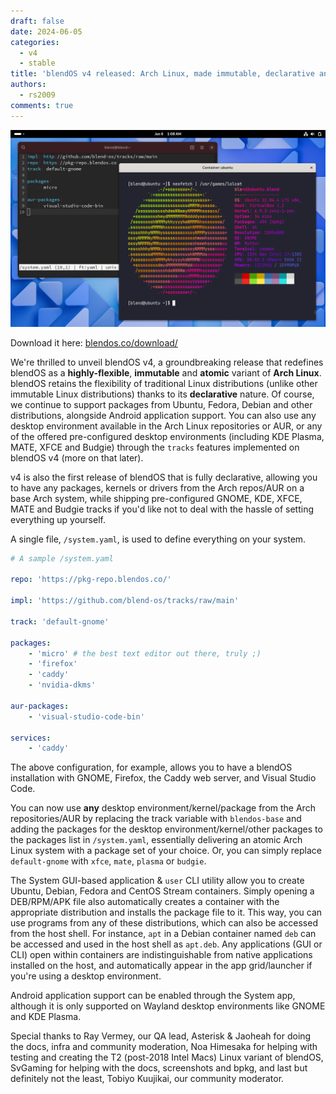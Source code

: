 ```yaml
---
draft: false
date: 2024-06-05
categories:
  - v4
  - stable
title: 'blendOS v4 released: Arch Linux, made immutable, declarative and atomic'
authors:
  - rs2009
comments: true
---
```


<style>
.built-with-footer {
  display: none;
}

</style>

![screenshot](../../assets/img/blendOS-v4-screenshot.png)

Download it here: [blendos.co/download/](../../download/README.md)

We're thrilled to unveil blendOS v4, a groundbreaking release that redefines blendOS as a **highly-flexible**, **immutable** and **atomic** variant of **Arch Linux**. blendOS retains the flexibility of traditional Linux distributions (unlike other immutable Linux distributions) thanks to its **declarative** nature. Of course, we continue to support packages from Ubuntu, Fedora, Debian and other distributions, alongside Android application support. You can also use any desktop environment available in the Arch Linux repositories or AUR, or any of the offered pre-configured desktop environments (including KDE Plasma, MATE, XFCE and Budgie) through the `tracks` features implemented on blendOS v4 (more on that later).

<!-- more -->

v4 is also the first release of blendOS that is fully declarative, allowing you to have any packages, kernels or drivers from the Arch repos/AUR on a base Arch system, while shipping pre-configured GNOME, KDE, XFCE, MATE and Budgie tracks if you'd like not to deal with the hassle of setting everything up yourself.

A single file, `/system.yaml`, is used to define everything on your system.

```yaml
# A sample /system.yaml

repo: 'https://pkg-repo.blendos.co/'

impl: 'https://github.com/blend-os/tracks/raw/main'

track: 'default-gnome'

packages:
    - 'micro' # the best text editor out there, truly ;)
    - 'firefox'
    - 'caddy'
    - 'nvidia-dkms'

aur-packages:
    - 'visual-studio-code-bin'

services:
    - 'caddy'
```

The above configuration, for example, allows you to have a blendOS installation with GNOME, Firefox, the Caddy web server, and Visual Studio Code.

You can now use **any** desktop environment/kernel/package from the Arch repositories/AUR by replacing the track variable with `blendos-base` and adding the packages for the desktop environment/kernel/other packages to the packages list in `/system.yaml`, essentially delivering an atomic Arch Linux system with a package set of your choice. Or, you can simply replace `default-gnome` with `xfce`, `mate`, `plasma` or `budgie`.

The System GUI-based application & `user` CLI utility allow you to create Ubuntu, Debian, Fedora and CentOS Stream containers. Simply opening a DEB/RPM/APK file also automatically creates a container with the appropriate distribution and installs the package file to it. This way, you can use programs from any of these distributions, which can also be accessed from the host shell. For instance, `apt` in a Debian container named `deb` can be accessed and used in the host shell as `apt.deb`. Any applications (GUI or CLI) open within containers are indistinguishable from native applications installed on the host, and automatically appear in the app grid/launcher if you're using a desktop environment.

Android application support can be enabled through the System app, although it is only supported on Wayland desktop environments like GNOME and KDE Plasma.

Special thanks to Ray Vermey, our QA lead, Asterisk & Jaoheah for doing the docs, infra and community moderation, Noa Himesaka for helping with testing and creating the T2 (post-2018 Intel Macs) Linux variant of blendOS, SvGaming for helping with the docs, screenshots and bpkg, and last but definitely not the least, Tobiyo Kuujikai, our community moderator.
